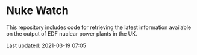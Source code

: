 # Nuke Watch

This repository includes code for retrieving the latest information available on the output of EDF nuclear power plants in the UK.

Last updated: 2021-03-19 07:05